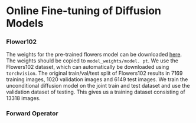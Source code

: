 # Online Fine-tuning of Diffusion Models


### Flower102

The weights for the pre-trained flowers model can be downloaded [here](https://drive.google.com/file/d/1jawOxXaToKEzoQJ3DA8uMdqNXmZIUC-Z/view?usp=sharing). The weights should be copied to `model_weights/model. pt`. We use the Flowers102 dataset, which can automatically be downloaded using `torchvision`. The original train/val/test split of Flowers102 results in 7169 training images, 1020 validation images and 6149 test images. We train the unconditional diffusion model on the joint train and test dataset and use the validation dataset of testing. This gives us a training dataset consisting of 13318 images.

### Forward Operator 

